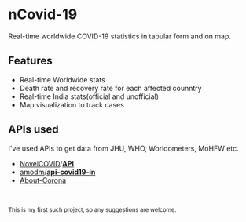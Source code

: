 # nCovid-19
Real-time worldwide COVID-19 statistics in tabular form and on map.

<h2>Features</h2>

* Real-time Worldwide stats
* Death rate and recovery rate for each affected counntry
* Real-time India stats(official and unofficial)
* Map visualization to track cases


<h2>APIs used </h2>

I've used APIs to get data from JHU, WHO, Worldometers, MoHFW etc.

* <a href="https://github.com/NovelCOVID">NovelCOVID</a>/<a href="https://corona.lmao.ninja/"><strong>API</strong></a>
* <a href="https://github.com/amodm">amodm</a>/<a href ="https://github.com/amodm/api-covid19-in"><strong>api-covid19-in</strong></a>
* <a href="https://about-corona.net/">About-Corona</a>

<br>

<sub>This is my first such project, so any suggestions are welcome.</sub>
